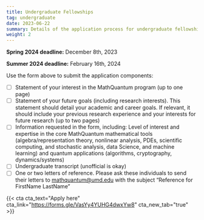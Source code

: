 ```yaml
---
title: Undergraduate Fellowships
tag: undergraduate
date: 2023-06-22
summary: Details of the application process for undergraduate fellowships.
weight: 2
---
```


__Spring 2024 deadline:__ December 8th, 2023

__Summer 2024 deadline:__ February 16th, 2024

Use the form above to submit the application components:
- [ ] Statement of your interest in the MathQuantum program (up to one page)
- [ ] Statement of your future goals (including research interests). This statement should detail your academic and career goals. If relevant, it should include your previous research experience and your interests for future research (up to two pages)
- [ ] Information requested in the form, including: Level of interest and expertise in the core MathQuantum mathematical tools (algebra/representation theory, nonlinear analysis, PDEs, scientific computing, and stochastic analysis, data Science, and machine learning) and quantum applications (algorithms, cryptography, dynamics/systems)
- [ ] Undergraduate transcript (unofficial is okay)
- [ ] One or two letters of reference. Please ask these individuals to send their letters to mathquantum@umd.edu with the subject “Reference for FirstName LastName”

{{< cta cta_text="Apply here" cta_link="https://forms.gle/VasYy4YUHG4dwxYw8" cta_new_tab="true" >}}
